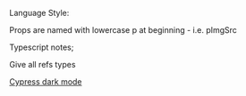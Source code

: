 Language Style:

Props are named with lowercase p at beginning - i.e. pImgSrc

Typescript notes;

Give all refs types

[Cypress dark mode](https://stackoverflow.com/questions/72958536/cypress-component-runner-dark-mode)